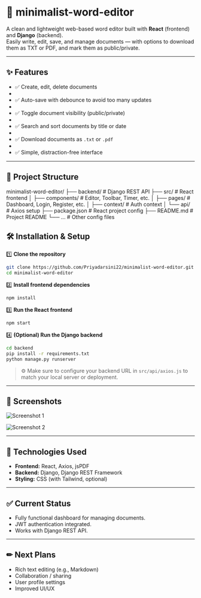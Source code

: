 
# 📝 minimalist-word-editor
A clean and lightweight web-based word editor built with **React** (frontend) and **Django** (backend).  
Easily write, edit, save, and manage documents — with options to download them as TXT or PDF, and mark them as public/private.

---

## ✨ Features

- ✅ Create, edit, delete documents
- 
- ✅ Auto-save with debounce to avoid too many updates
- 
- ✅ Toggle document visibility (public/private)
- 
- ✅ Search and sort documents by title or date
- 
- ✅ Download documents as `.txt` or `.pdf`
- 
- ✅ Simple, distraction-free interface

---

## 🚀 Project Structure

minimalist-word-editor/
├── backend/           # Django REST API
├── src/               # React frontend
│   ├── components/    # Editor, Toolbar, Timer, etc.
│   ├── pages/         # Dashboard, Login, Register, etc.
│   ├── context/       # Auth context
│   └── api/           # Axios setup
├── package.json       # React project config
├── README.md          # Project README
└── ...                # Other config files





## 🛠 Installation & Setup

1️⃣ **Clone the repository**

```bash
git clone https://github.com/Priyadarsini22/minimalist-word-editor.git
cd minimalist-word-editor
```

2️⃣ **Install frontend dependencies**

```bash
npm install
```

3️⃣ **Run the React frontend**

```bash
npm start
```

4️⃣ **(Optional) Run the Django backend**

```bash
cd backend
pip install -r requirements.txt
python manage.py runserver
```

> ⚙ Make sure to configure your backend URL in `src/api/axios.js` to match your local server or deployment.

---



## 📸 Screenshots

![Screenshot 1](https://github.com/user-attachments/assets/f260161f-db64-4ec0-96cd-6a702a3b3543)

![Screenshot 2](https://github.com/user-attachments/assets/a30f71d3-fa52-4ffa-8274-e95b31cdb240)

---



## 🧩 Technologies Used

* **Frontend:** React, Axios, jsPDF
* **Backend:** Django, Django REST Framework
* **Styling:** CSS (with Tailwind, optional)

---

## ✅ Current Status

* Fully functional dashboard for managing documents.
* JWT authentication integrated.
* Works with Django REST API.

---

## ✏ Next Plans

* Rich text editing (e.g., Markdown)
* Collaboration / sharing
* User profile settings
* Improved UI/UX


